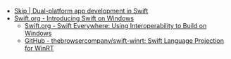 - [Skip | Dual-platform app development in Swift](https://skip.tools/)  
- [Swift.org - Introducing Swift on Windows](https://www.swift.org/blog/swift-on-windows/) 
	- [Swift.org - Swift Everywhere: Using Interoperability to Build on Windows](https://www.swift.org/blog/swift-everywhere-windows-interop/)
	- [GitHub - thebrowsercompany/swift-winrt: Swift Language Projection for WinRT](https://github.com/thebrowsercompany/swift-winrt) 